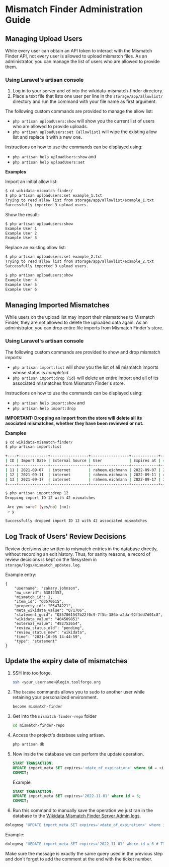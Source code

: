 <!-- START doctoc generated TOC please keep comment here to allow auto update -->
<!-- param::maxHeaderLevel::2:: -->
<!-- DON'T EDIT THIS SECTION, INSTEAD RE-RUN doctoc TO UPDATE -->

<!-- END doctoc generated TOC please keep comment here to allow auto update -->

# Mismatch Finder Administration Guide

## Managing Upload Users

While every user can obtain an API token to interact with the Mismatch Finder API, not every user is allowed to upload mismatch files. As an administrator, you can manage the list of users who are allowed to provide them.

### Using Laravel's artisan console

1. Log in to your server and `cd` into the wikidata-mismatch-finder directory. 
1. Place a text file that lists one user per line in the `storage/app/allowlist/` directory and run the command with your file name as first argument.

The following custom commands are provided to manage the allow list:
 * `php artisan uploadUsers:show` will show you the current list of users who are allowed to provide uploads.
 * `php artisan uploadUsers:set {allowlist}` will wipe the existing allow list and replace it with a new one. 

Instructions on how to use the commands can be displayed using:
 * `php artisan help uploadUsers:show` and
 * `php artisan help uploadUsers:set`

**Examples**

Import an initial allow list:

```bash
$ cd wikidata-mismatch-finder/
$ php artisan uploadusers:set example_1.txt
Trying to read allow list from storage/app/allowlist/example_1.txt
Successfully imported 3 upload users.
```

Show the result:

```bash
$ php artisan uploadusers:show
Example User 1
Example User 2
Example User 3
```
Replace an existing allow list:

```bash
$ php artisan uploadusers:set example_2.txt
Trying to read allow list from storage/app/allowlist/example_2.txt
Successfully imported 3 upload users.

$ php artisan uploadusers:show
Example User 4
Example User 5
Example User 6
```

## Managing Imported Mismatches

While users on the upload list may import their mismatches to Mismatch Finder, they are not allowed to delete the uploaded data again. As an administrator, you can drop entire file imports from Mismatch Finder's store.

### Using Laravel's artisan console

The following custom commands are provided to show and drop mismatch imports:
 * `php artisan import:list` will show you the list of all mismatch imports whose status is _completed_.
 * `php artisan import:drop {id}` will delete an entire import and all of its associated mismatches from Mismatch Finder's store.

Instructions on how to use the commands can be displayed using:
 * `php artisan help import:show` and
 * `php artisan help import:drop`

 **IMPORTANT: Dropping an import from the store will delete all its asociated mismatches, whether they have been reviewed or not.**

**Examples**

```bash
$ cd wikidata-mismatch-finder/
$ php artisan import:list

+----+-------------+-----------------+-----------------+------------+-----------------+
| ID | Import Date | External Source | User            | Expires at | # of Mismatches |
+----+-------------+-----------------+-----------------+------------+-----------------+
| 11 | 2021-09-07  | internet        | raheem.eichmann | 2022-09-07 | 23              |
| 12 | 2021-09-11  | internet        | raheem.eichmann | 2022-09-11 | 42              |
| 13 | 2021-09-17  | internet        | raheem.eichmann | 2022-09-17 | 345             |
+----+-------------+-----------------+-----------------+------------+-----------------+

$ php artisan import:drop 12
Dropping import ID 12 with 42 mismatches

 Are you sure? (yes/no) [no]:
 > y

Successfully dropped import ID 12 with 42 associated mismatches
```

## Log Track of Users' Review Decisions

Review decisions are written to mismatch entries in the database directly, without recording an edit history. Thus, for sanity reasons, a record of review decisions is kept on the filesystem in `storage/logs/mismatch_updates.log`.

Example entry:
```
{
    "username": "zakary.johnson",
    "mw_userid": 63812352,
    "mismatch_id": 1,
    "item_id": "Q3570615",
    "property_id": "P5474221",
    "meta_wikidata_value": "Q71706",
    "statement_guid": "Q3570615$7b22f0c9-7f5b-386b-a2da-92f1dd7d01c8",
    "wikidata_value": "404509851"
    "external_value": "482752654",
    "review_status_old": "pending",
    "review_status_new": "wikidata",
    "time": "2021-10-05 14:44:59",
    "type": "statement"
}
```

## Update the expiry date of mismatches

1. SSH into toolforge.

    ```bash
    ssh <your_username>@login.toolforge.org
    ```

1. The `become` commands allows you to sudo to another user while retaining your personalized environment.

    ```bash
    become mismatch-finder
    ```

1. Get into the `mismatch-finder-repo` folder

    ```bash
    cd mismatch-finder-repo

1. Access the project's database using artisan. 

    ```bash
    php artisan db
    ```

1. Now inside the database we can perform the update operation. 

    ```sql
    START TRANSACTION;
    UPDATE import_meta SET expires='<date_of_expiration>' where id = <id_of_entry_to_update>; 
    COMMIT; 
    ```

    Example:

    ```sql
    START TRANSACTION;
    UPDATE import_meta SET expires='2022-11-01' where id = 6;
    COMMIT; 
    ```

1. Run this command to manually save the operation we just ran in the database to the [Wikidata Mismatch Finder Server Admin logs](https://sal.toolforge.org/tools.mismatch-finder).

```bash
dologmsg "UPDATE import_meta SET expires='<date_of_expiration>' where id = <id_of_entry_to_update> # <phabricator_ticket_number>"
```

Example:

```bash
dologmsg "UPDATE import_meta SET expires='2022-11-01' where id = 6 # T321586"
```

Make sure the message is exactly the same query used in the previous step and don't forget to add the comment at the end with the ticket number.